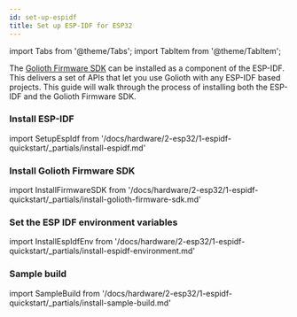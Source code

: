 ```yaml
---
id: set-up-espidf
title: Set up ESP-IDF for ESP32
---
```


import Tabs from '@theme/Tabs';
import TabItem from '@theme/TabItem';

The [Golioth Firmware SDK](https://github.com/golioth/golioth-firmware-sdk) can be
installed as a component of the ESP-IDF. This delivers a set of APIs that let
you use Golioth with any ESP-IDF based projects. This guide will walk through
the process of installing both the ESP-IDF and the Golioth Firmware SDK.

### Install ESP-IDF

import SetupEspIdf from '/docs/hardware/2-esp32/1-espidf-quickstart/\_partials/install-espidf.md'

<SetupEspIdf/>

### Install Golioth Firmware SDK

import InstallFirmwareSDK from '/docs/hardware/2-esp32/1-espidf-quickstart/\_partials/install-golioth-firmware-sdk.md'

<InstallFirmwareSDK/>

### Set the ESP IDF environment variables

import InstallEspIdfEnv from '/docs/hardware/2-esp32/1-espidf-quickstart/\_partials/install-espidf-environment.md'

<InstallEspIdfEnv/>

### Sample build

import SampleBuild from '/docs/hardware/2-esp32/1-espidf-quickstart/\_partials/install-sample-build.md'

<SampleBuild />
